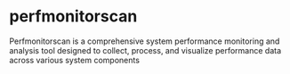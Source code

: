 # perfmonitorscan
Perfmonitorscan is a comprehensive system performance monitoring and analysis tool designed to collect, process, and visualize performance data across various system components
